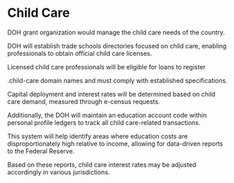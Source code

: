 # Child Care

DOH grant organization would manage the child care needs of the country.

DOH will establish trade schools directories focused on child care, enabling professionals to obtain official child care licenses.

Licensed child care professionals will be eligible for loans to register

.child-care domain names and must comply with established specifications.

Capital deployment and interest rates will be determined based on child care demand, measured through e-census requests.

Additionally, the DOH will maintain an education account code within personal profile ledgers to track all child care-related transactions.

This system will help identify areas where education costs are disproportionately high relative to income, allowing for data-driven reports to the Federal Reserve.

Based on these reports, child care interest rates may be adjusted accordingly in various jurisdictions.
